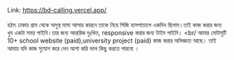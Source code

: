 
Link: https://bd-calling.vercel.app/
<br/> <br/>
হঠাৎ ঢাকায় গ্রাম থেকে অসুস্থ মামা আসার কারনে তাকে নিয়ে পিজি হাসপাতালে একদিন ছিলাম।তাই কাজ করার জন্য খুব একটা সময় পাইনি।তার জন্য আন্তরিক দুঃখিত, responsive করার জন্য টাইম পাইনি।
<br/
আমার মোটামুটি  10+ school website (paid),university project (paid) কাজ করার অভিজ্ঞতা আছে। তাই আমায় যদি কাজ সুযোগ করে দেন আশা করি ভাল কিছু করতে পারবো ।
